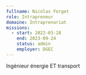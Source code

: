 ```yaml
---
fullname: Nicolas Forget
role: Intrapreneur
domaine: Intraprenariat
missions:
  - start: 2022-03-28
    end: 2023-09-24
    status: admin
    employer: DGEC
---
```

Ingénieur énergie ET transport
